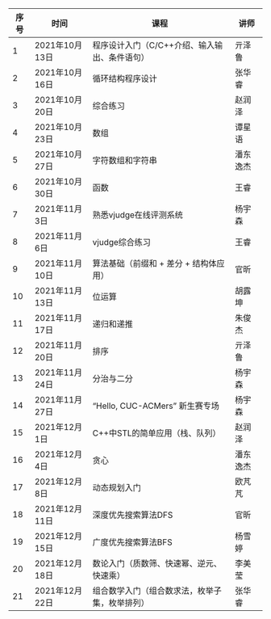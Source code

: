 | 序号 | 时间           | 课程                                           | 讲师     |
| ---- | -------------- | ---------------------------------------------- | -------- |
| 1    | 2021年10月13日 | 程序设计入门（C/C++介绍、输入输出、条件语句）  | 亓泽鲁   |
| 2    | 2021年10月16日 | 循环结构程序设计                               | 张华睿   |
| 3    | 2021年10月20日 | 综合练习                                       | 赵润泽   |
| 4    | 2021年10月23日 | 数组                                           | 谭星语   |
| 5    | 2021年10月27日 | 字符数组和字符串                               | 潘东逸杰 |
| 6    | 2021年10月30日 | 函数                                           | 王睿     |
| 7    | 2021年11月3日  | 熟悉vjudge在线评测系统                         | 杨宇森   |
| 8    | 2021年11月6日  | vjudge综合练习                                 | 王睿     |
| 9    | 2021年11月10日 | 算法基础（前缀和 + 差分 + 结构体应用）         | 官昕     |
| 10   | 2021年11月13日 | 位运算                                         | 胡露坤   |
| 11   | 2021年11月17日 | 递归和递推                                     | 朱俊杰   |
| 12   | 2021年11月20日 | 排序                                           | 亓泽鲁   |
| 13   | 2021年11月24日 | 分治与二分                                     | 杨宇森   |
| 14   | 2021年11月27日 | “Hello, CUC-ACMers” 新生赛专场                 | 杨宇森   |
| 15   | 2021年12月1日  | C++中STL的简单应用（栈、队列）                 | 赵润泽   |
| 16   | 2021年12月4日  | 贪心                                           | 潘东逸杰 |
| 17   | 2021年12月8日  | 动态规划入门                                   | 欧芃芃   |
| 18   | 2021年12月11日 | 深度优先搜索算法DFS                            | 官昕     |
| 19   | 2021年12月15日 | 广度优先搜索算法BFS                            | 杨雪婷   |
| 20   | 2021年12月18日 | 数论入门（质数筛、快速幂、逆元、快速乘）       | 李美莹   |
| 21   | 2021年12月22日 | 组合数学入门（组合数求法，枚举子集，枚举排列） | 张华睿   |


